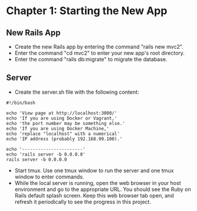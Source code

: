 # Chapter 1: Starting the New App

## New Rails App
* Create the new Rails app by entering the command "rails new mvc2".
* Enter the command "cd mvc2" to enter your new app's root directory.
* Enter the command "rails db:migrate" to migrate the database.

## Server
* Create the server.sh file with the following content:
```
#!/bin/bash

echo 'View page at http://localhost:3000/'
echo 'If you are using Docker or Vagrant,'
echo 'the port number may be something else.'
echo 'If you are using Docker Machine,'
echo 'replace "localhost" with a numerical' 
echo 'IP address (probably 192.168.99.100).'

echo '-----------------------'
echo 'rails server -b 0.0.0.0'
rails server -b 0.0.0.0
```
* Start tmux.  Use one tmux window to run the server and one tmux window to enter commands.
* While the local server is running, open the web browser in your host environment and go to the appropriate URL. You should see the Ruby on Rails default splash screen. Keep this web browser tab open, and refresh it periodically to see the progress in this project.
